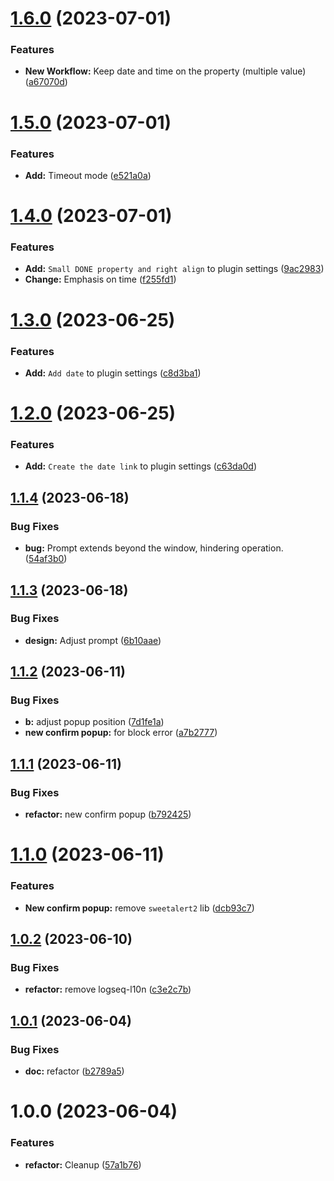 # [1.6.0](https://github.com/YU000jp/logseq-plugin-confirmation-done-task/compare/v1.5.0...v1.6.0) (2023-07-01)


### Features

* **New Workflow:** Keep date and time on the property (multiple value) ([a67070d](https://github.com/YU000jp/logseq-plugin-confirmation-done-task/commit/a67070d0f0fb701621bebea8aa178a0f30715108))

# [1.5.0](https://github.com/YU000jp/logseq-plugin-confirmation-done-task/compare/v1.4.0...v1.5.0) (2023-07-01)


### Features

* **Add:** Timeout mode ([e521a0a](https://github.com/YU000jp/logseq-plugin-confirmation-done-task/commit/e521a0a340be3089393fa4f9623cdd8d6b85eb67))

# [1.4.0](https://github.com/YU000jp/logseq-plugin-confirmation-done-task/compare/v1.3.0...v1.4.0) (2023-07-01)


### Features

* **Add:** `Small DONE property and right align` to plugin settings ([9ac2983](https://github.com/YU000jp/logseq-plugin-confirmation-done-task/commit/9ac29832e029d5c63741c951b5db4959e9447d9a))
* **Change:** Emphasis on time ([f255fd1](https://github.com/YU000jp/logseq-plugin-confirmation-done-task/commit/f255fd1b8c45d6efc811bfdb161ffd082b606be7))

# [1.3.0](https://github.com/YU000jp/logseq-plugin-confirmation-done-task/compare/v1.2.0...v1.3.0) (2023-06-25)


### Features

* **Add:** `Add date` to plugin settings ([c8d3ba1](https://github.com/YU000jp/logseq-plugin-confirmation-done-task/commit/c8d3ba1c964e180192024dd1528b94b51ac868a4))

# [1.2.0](https://github.com/YU000jp/logseq-plugin-confirmation-done-task/compare/v1.1.4...v1.2.0) (2023-06-25)


### Features

* **Add:** `Create the date link` to plugin settings ([c63da0d](https://github.com/YU000jp/logseq-plugin-confirmation-done-task/commit/c63da0d33bfd39fe2983aa90cd11a2a9b2020574))

## [1.1.4](https://github.com/YU000jp/logseq-plugin-confirmation-done-task/compare/v1.1.3...v1.1.4) (2023-06-18)


### Bug Fixes

* **bug:** Prompt extends beyond the window, hindering operation. ([54af3b0](https://github.com/YU000jp/logseq-plugin-confirmation-done-task/commit/54af3b09859e3d04bf5c243934a0323d0884a310))

## [1.1.3](https://github.com/YU000jp/logseq-plugin-confirmation-done-task/compare/v1.1.2...v1.1.3) (2023-06-18)


### Bug Fixes

* **design:** Adjust prompt ([6b10aae](https://github.com/YU000jp/logseq-plugin-confirmation-done-task/commit/6b10aae11e790ab4d416cf4caa275e08ad6dfbd7))

## [1.1.2](https://github.com/YU000jp/logseq-plugin-confirmation-done-task/compare/v1.1.1...v1.1.2) (2023-06-11)


### Bug Fixes

* **b:** adjust popup position ([7d1fe1a](https://github.com/YU000jp/logseq-plugin-confirmation-done-task/commit/7d1fe1a3f10882fde6a6bc8de5f197a9443f943a))
* **new confirm popup:** for block error ([a7b2777](https://github.com/YU000jp/logseq-plugin-confirmation-done-task/commit/a7b277783c322361061d28fd31c4c965140a000e))

## [1.1.1](https://github.com/YU000jp/logseq-plugin-confirmation-done-task/compare/v1.1.0...v1.1.1) (2023-06-11)


### Bug Fixes

* **refactor:** new confirm popup ([b792425](https://github.com/YU000jp/logseq-plugin-confirmation-done-task/commit/b79242518332ad11821e1945007bfce049f67e5d))

# [1.1.0](https://github.com/YU000jp/logseq-plugin-confirmation-done-task/compare/v1.0.2...v1.1.0) (2023-06-11)


### Features

* **New confirm popup:** remove `sweetalert2` lib ([dcb93c7](https://github.com/YU000jp/logseq-plugin-confirmation-done-task/commit/dcb93c7545970581611aa122826ad9c58cc52eca))

## [1.0.2](https://github.com/YU000jp/logseq-plugin-confirmation-done-task/compare/v1.0.1...v1.0.2) (2023-06-10)


### Bug Fixes

* **refactor:** remove logseq-l10n ([c3e2c7b](https://github.com/YU000jp/logseq-plugin-confirmation-done-task/commit/c3e2c7b8348489ae69663b1fbecb0fc0af69abc8))

## [1.0.1](https://github.com/YU000jp/logseq-plugin-confirmation-done-task/compare/v1.0.0...v1.0.1) (2023-06-04)


### Bug Fixes

* **doc:** refactor ([b2789a5](https://github.com/YU000jp/logseq-plugin-confirmation-done-task/commit/b2789a5ca90482b51beb5edc7e06acc943182692))

# 1.0.0 (2023-06-04)


### Features

* **refactor:** Cleanup ([57a1b76](https://github.com/YU000jp/logseq-plugin-confirmation-done-task/commit/57a1b764799bf4144abf6d2c3e2fe2799ed3f996))
